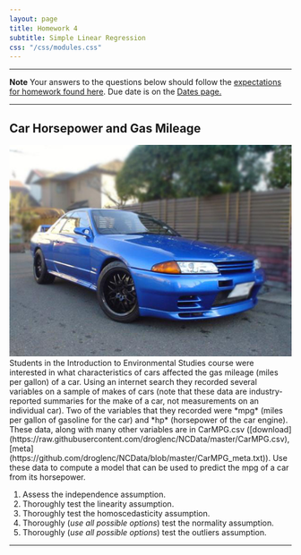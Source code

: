 ```yaml
---
layout: page
title: Homework 4
subtitle: Simple Linear Regression
css: "/css/modules.css"
---
```


----

<div class="alert alert-warning">
  <strong>Note</strong> Your answers to the questions below should follow the <a href="../../resources/hwformat" target="_blank">expectations for homework found here</a>. Due date is on the <a href="../../resources/Dates-Current" target="_blank">Dates page.</a>
</div>

----

## Car Horsepower and Gas Mileage
<img src="../zimgs/cars93.jpg" alt="1993 Car" class="img-right">
Students in the Introduction to Environmental Studies course were interested in what characteristics of cars affected the gas mileage (miles per gallon) of a car. Using an internet search they recorded several variables on a sample of makes of cars (note that these data are industry-reported summaries for the make of a car, not measurements on an individual car). Two of the variables that they recorded were *mpg* (miles per gallon of gasoline for the car) and *hp* (horsepower of the car engine). These data, along with many other variables are in CarMPG.csv ([download](https://raw.githubusercontent.com/droglenc/NCData/master/CarMPG.csv), [meta](https://github.com/droglenc/NCData/blob/master/CarMPG_meta.txt)).  Use these data to compute a model that can be used to predict the mpg of a car from its horsepower.

1. Assess the independence assumption.
1. Thoroughly test the linearity assumption.
1. Thoroughly test the homoscedasticity assumption.
1. Thoroughly (*use all possible options*) test the normality assumption.
1. Thoroughly (*use all possible options*) test the outliers assumption.

----
